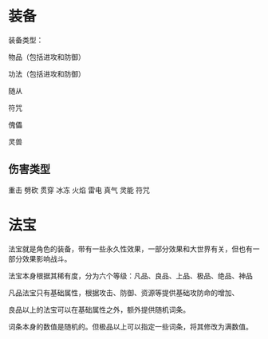 # 装备

装备类型：

物品（包括进攻和防御）

功法（包括进攻和防御）

随从

符咒

傀儡

灵兽

## 伤害类型

重击 劈砍 贯穿 冰冻 火焰 雷电 真气 灵能 符咒

# 法宝

法宝就是角色的装备，带有一些永久性效果，一部分效果和大世界有关，但也有一部分效果影响战斗。

法宝本身根据其稀有度，分为六个等级：凡品、良品、上品、极品、绝品、神品

凡品法宝只有基础属性，根据攻击、防御、资源等提供基础攻防命的增加、

良品以上的法宝可以在基础属性之外，额外提供随机词条。

词条本身的数值是随机的。但极品以上可以指定一些词条，将其修改为满数值。
